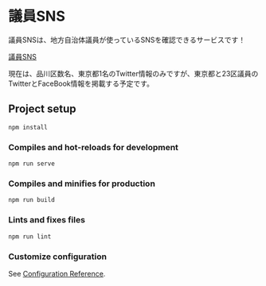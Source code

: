 # 議員SNS

議員SNSは、地方自治体議員が使っているSNSを確認できるサービスです！

[議員SNS](http://giinsns.com/)

現在は、品川区数名、東京都1名のTwitter情報のみですが、東京都と23区議員のTwitterとFaceBook情報を掲載する予定です。



## Project setup
```
npm install
```

### Compiles and hot-reloads for development
```
npm run serve
```

### Compiles and minifies for production
```
npm run build
```

### Lints and fixes files
```
npm run lint
```

### Customize configuration
See [Configuration Reference](https://cli.vuejs.org/config/).
